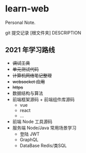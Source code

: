 # learn-web

Personal Note.

git 提交记录 [根文件夹] DESCRIPTION

## 2021 年学习路线

- ~~调试工具~~
- ~~单元测试代码~~
- ~~计算机网络笔记整理~~
- ~~websocket 应用~~
- ~~https~~
- 数据结构与算法
- 前端框架源码 + 前端组件库源码
  - vue
  - react
  - ...
- 前端 Node 工具源码
- 服务端 Node/Java 常用场景学习
  - 登陆 JWT
  - GraphQL
  - DataBase Redis/类SQL

